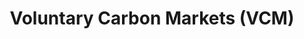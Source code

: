 ---
layout: default
title: Voluntary Carbon Markets (VCM)
nav_order: 3
has_children: true
parent: Carbon Credit Market Insights
---